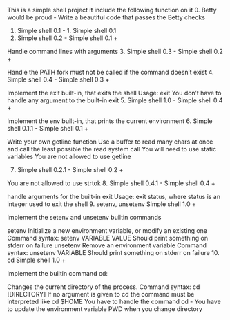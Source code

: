 This is a simple shell project it include the following function on it
0. Betty would be proud -  Write a beautiful code that passes the Betty checks
1. Simple shell 0.1 - 1. Simple shell 0.1
2. Simple shell 0.2 - Simple shell 0.1 +

Handle command lines with arguments
3. Simple shell 0.3 - Simple shell 0.2 +

Handle the PATH
fork must not be called if the command doesn’t exist
4. Simple shell 0.4 - Simple shell 0.3 +

Implement the exit built-in, that exits the shell
Usage: exit
You don’t have to handle any argument to the built-in exit
5. Simple shell 1.0 - Simple shell 0.4 +

Implement the env built-in, that prints the current environment
6. Simple shell 0.1.1 - Simple shell 0.1 +

Write your own getline function
Use a buffer to read many chars at once and call the least possible the read system call
You will need to use static variables
You are not allowed to use getline

7. Simple shell 0.2.1 - Simple shell 0.2 +

You are not allowed to use strtok
8. Simple shell 0.4.1 - Simple shell 0.4 +

handle arguments for the built-in exit
Usage: exit status, where status is an integer used to exit the shell
9. setenv, unsetenv 
Simple shell 1.0 +

Implement the setenv and unsetenv builtin commands

setenv
Initialize a new environment variable, or modify an existing one
Command syntax: setenv VARIABLE VALUE
Should print something on stderr on failure
unsetenv
Remove an environment variable
Command syntax: unsetenv VARIABLE
Should print something on stderr on failure
10. cd
Simple shell 1.0 +

Implement the builtin command cd:

Changes the current directory of the process.
Command syntax: cd [DIRECTORY]
If no argument is given to cd the command must be interpreted like cd $HOME
You have to handle the command cd -
You have to update the environment variable PWD when you change directory
